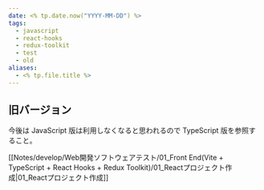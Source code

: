 ```yaml
---
date: <% tp.date.now("YYYY-MM-DD") %>
tags:
  - javascript
  - react-hooks
  - redux-toolkit
  - test
  - old
aliases:
  - <% tp.file.title %>
---
```


## 旧バージョン

今後は JavaScript 版は利用しなくなると思われるので TypeScript 版を参照すること。

[[Notes/develop/Web開発ソフトウェアテスト/01_Front End(Vite + TypeScript + React Hooks + Redux Toolkit)/01_Reactプロジェクト作成|01_Reactプロジェクト作成]]
